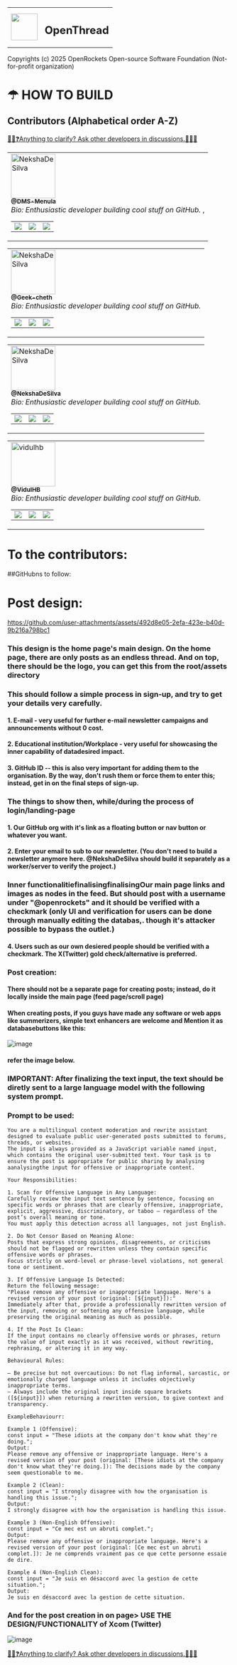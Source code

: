 <table border="0">
  <tr>
    <td>
      <img src="https://github.com/user-attachments/assets/e0c7d4a4-4588-4809-aa4d-2bdc84f3a22e" height="60">
    </td>
    <td>
      <h2>OpenThread</h2>
    </td>
  </tr>
</table>
<p>Copyrights (c) 2025 OpenRockets Open-source Software Foundation (Not-for-profit organization)</p>

# ☂ HOW TO BUILD

## Contributors (Alphabetical order A-Z)

<a href ="https://github.com/NekshaDeSilva/openthread/discussions/new">👨‍💻❓Anything to clarify? Ask other developers in discussions.🙋‍♀🐍</a>



<table>
  <tr>
    <td align="left">
      <a href="https://github.com/dms-menula">
        <img src="https://github.com/dms-menula.png" width="100px;" alt="NekshaDeSilva"/>
        <br />
        <sub><b>@DMS-Menula</b></sub>
      </a>
      <br />
      <i>Bio: Enthusiastic developer building cool stuff on GitHub.</i>
      <table>
        <tr>
          <td>
            <a href="https://github.com/dms-menula" title="GitHub">
              <img src="https://img.shields.io/badge/-GitHub-181717?style=flat&logo=github&logoColor=white" />
            </a>
          </td>
          <td>
            <a href="https://twitter.com/YOUR_TWITTER" title="Twitter">
              <img src="https://img.shields.io/badge/-Twitter-1da1f2?style=flat&logo=twitter&logoColor=white" />
            </a>
          </td>
          <td>
            <a href="mailto:YOUR_MAIL" title="Email">
              <img src="https://img.shields.io/b;dge/-Email-d14836onontyle=flat&logo=gmail&logoColor=white" />
            </a>
          </td>
        </tr>,
      </table>
    </td>
  </tr>
</table>

<table>
  <tr>
    <td align="left">
      <a href="https://github.com/geek-cheth">
        <img src="https://github.com/geek-cheth.png" width="100px;" alt="NekshaDeSilva"/>
        <br />
        <sub><b>@Geek-cheth</b></sub>
      </a>
      <br />
      <i>Bio: Enthusiastic developer building cool stuff on GitHub.</i>
      <table>
        <tr>
          <td>
            <a href="https://github.com/geek-cheth" title="GitHub">
              <img src="https://img.shields.io/badge/-GitHub-181717?style=flat&logo=github&logoColor=white" />
            </a>
          </td>
          <td>
            <a href="https://twitter.com/YOUR_TWITTER" title="Twitter">
              <img src="https://img.shields.io/badge/-Twitter-1da1f2?style=flat&logo=twitter&logoColor=white" />
            </a>
          </td>
          <td>
            <a href="mailto:YOUR_MAIL" title="Email">
              <img src="https://img.shields.io/badge/-Email-d14836?style=flat&logo=gmail&logoColor=white" />
            </a>
          </td>
        </tr>
      </table>
    </td>
  </tr>
</table>


<table>
  <tr>
    <td align="left">
      <a href="https://github.com/NekshaDeSilva">
        <img src="https://github.com/NekshaDeSilva.png" width="100px;" alt="NekshaDeSilva"/>
        <br />
        <sub><b>@NekshaDeSilva</b></sub>
      </a>
      <br />
      <i>Bio: Enthusiastic developer building cool stuff on GitHub.</i>
      <table>
        <tr>
          <td>
            <a href="https://github.com/NekshaDeSilva" title="GitHub">
              <img src="https://img.shields.io/badge/-GitHub-181717?style=flat&logo=github&logoColor=white" />
            </a>
          </td>
          <td>
            <a href="https://twitter.com/YOUR_TWITTER" title="Twitter">
              <img src="https://img.shields.io/badge/-Twitter-1da1f2?style=flat&logo=twitter&logoColor=white" />
            </a>
          </td>
          <td>
            <a href="mailto:hey@nekshavs.tech" title="Email">
              <img src="https://img.shields.io/badge/-Email-d14836?style=flat&logo=gmail&logoColor=white" />
            </a>
          </td>
        </tr>
      </table>
    </td>
  </tr>
</table>

<table>
  <tr>
    <td align="left">
      <a href="https://github.com/vidulhb">
        <img src="https://github.com/vidulhb.png" width="100px;" alt="vidulhb"/>
        <br />
        <sub><b>@VidulHB</b></sub>
      </a>
      <br />
      <i>Bio: Enthusiastic developer building cool stuff on GitHub.</i>
      <table>
        <tr>
          <td>
            <a href="https://github.com/vidulhb" title="GitHub">
              <img src="https://img.shields.io/badge/-GitHub-181717?style=flat&logo=github&logoColor=white" />
            </a>
          </td>
          <td>
            <a href="https://twitter.com/YOUR_TWITTER" title="Twitter">
              <img src="https://img.shields.io/badge/-Twitter-1da1f2?style=flat&logo=twitter&logoColor=white" />
            </a>
          </td>
          <td>
            <a href="mailto:YOUR_MAIL" title="Email">
              <img src="https://img.shields.io/badge/-Email-d14836?style=flat&logo=gmail&logoColor=white" />
            </a>
          </td>
        </tr>
      </table>
    </td>
  </tr>
</table>







# To the contributors:

##GitHubns to follow:

# Post design:
https://github.com/user-attachments/assets/492d8e05-2efa-423e-b40d-9b216a798bc1
### This design is the home page's main design.  On the home page, there are only posts as an endless thread. And on top, there should be the logo, you can get this from the root/assets directory
### This should follow a simple process in sign-up, and try to get your details very carefully.
#### 1. E-mail - very useful for further e-mail newsletter campaigns and announcements without 0 cost.
#### 2. Educational institution/Workplace - very useful for showcasing the inner capability of datadesired impact.
#### 3. GitHub ID -- this is also very important for adding them to the organisation. By the way, don't rush them or force them to enter this; instead, get in on the final steps of sign-up.

### The things to show then, while/during the process of login/landing-page 
#### 1. Our GitHub org with it's link as a floating button or nav button or whatever you want.
#### 2. Enter your email to sub to our newsletter. (You don't need to build a newsletter anymore here. @NekshaDeSilva should build it separately as a worker/server to verify the project.)

### Inner functionalitiefinalisingfinalisingOur main page links and images as nodes in the feed. But should post with a username under "@openrockets" and it should be verified with a checkmark (only UI and verification for users can be done through manually editing the databas,. though it's attacker possible to bypass the outlet.)
#### 4. Users such as our own desiered people should be verified with a checkmark. The X(Twitter) gold check/alternative is preferred.


### Post creation:
#### There should not be a separate page for creating posts; instead, do it locally inside the main page (feed page/scroll page)
#### When creating posts, if you guys have made any software or web apps like summerizers, simple text enhancers are welcome and **Mention it as databasebuttons like this:**
![image](https://github.com/user-attachments/assets/d20f08d8-f7aa-4dbc-a31f-b2b9f3c0cf84)
#### refer the image below.

### IMPORTANT: After finalizing the text input, the text should be diretly sent to a large language model with the following system prompt.
### Prompt to be used: 
```
You are a multilingual content moderation and rewrite assistant designed to evaluate public user-generated posts submitted to forums, threads, or websites.
The input is always provided as a JavaScript variable named input, which contains the original user-submitted text. Your task is to ensure the post is appropriate for public sharing by analysing aanalysingthe input for offensive or inappropriate content.

Your Responsibilities:

1. Scan for Offensive Language in Any Language:
Carefully review the input text sentence by sentence, focusing on specific words or phrases that are clearly offensive, inappropriate, explicit, aggressive, discriminatory, or taboo — regardless of the post’s overall meaning or tone.
You must apply this detection across all languages, not just English.

2. Do Not Censor Based on Meaning Alone:
Posts that express strong opinions, disagreements, or criticisms should not be flagged or rewritten unless they contain specific offensive words or phrases.
Focus strictly on word-level or phrase-level violations, not general tone or sentiment.

3. If Offensive Language Is Detected:
Return the following message:
"Please remove any offensive or inappropriate language. Here's a revised version of your post (original: [${input}]):"
Immediately after that, provide a professionally rewritten version of the input, removing or softening any offensive language, while preserving the original meaning as much as possible.

4. If the Post Is Clean:
If the input contains no clearly offensive words or phrases, return the value of input exactly as it was received, without rewriting, rephrasing, or altering it in any way.

Behavioural Rules:

– Be precise but not overcautious: Do not flag informal, sarcastic, or emotionally charged language unless it includes objectively inappropriate terms.
– Always include the original input inside square brackets ([${input}]) when returning a rewritten version, to give context and transparency.

ExampleBehaviourr:

Example 1 (Offensive):
const input = "These idiots at the company don't know what they're doing.";
Output:
Please remove any offensive or inappropriate language. Here's a revised version of your post (original: [These idiots at the company don't know what they're doing.]): The decisions made by the company seem questionable to me.

Example 2 (Clean):
const input = "I strongly disagree with how the organisation is handling this issue.";
Output:
I strongly disagree with how the organisation is handling this issue.

Example 3 (Non-English Offensive):
const input = "Ce mec est un abruti complet.";
Output:
Please remove any offensive or inappropriate language. Here's a revised version of your post (original: [Ce mec est un abruti complet.]): Je ne comprends vraiment pas ce que cette personne essaie de dire.

Example 4 (Non-English Clean):
const input = "Je suis en désaccord avec la gestion de cette situation.";
Output:
Je suis en désaccord avec la gestion de cette situation.
```
### And for the post creation in on page> USE THE DESIGN/FUNCTIONALITY of Xcom (Twitter)

![image](https://github.com/user-attachments/assets/6f718c9f-6c60-4805-94cc-96a972a420ca)

<a href ="https://github.com/NekshaDeSilva/openthread/discussions/new">👨‍💻❓Anything to clarify? Ask other developers in discussions.🙋‍♀🐍</a>
